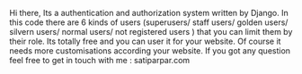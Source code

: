 Hi there,
Its a authentication and authorization system written by Django.
In this code there are 6 kinds of users (superusers/ staff users/ golden users/ silvern users/ normal users/ not registered users ) that you can limit them by their role.
Its totally free and you can user it for your website.
Of course it needs more customisations according your website.
If you got any question feel free to get in touch with me : satiparpar.com
